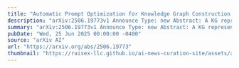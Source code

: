 ```yaml
---
title: "Automatic Prompt Optimization for Knowledge Graph Construction: Insights from an Empirical Study"
description: "arXiv:2506.19773v1 Announce Type: new Abstract: A KG represents a network of entities and illustrates relationships between them. KGs are used for various applications, including semantic search and discovery, reasoning, decision-making, natural language processing, machine learning, and recommendation systems. Triple (subject-relation-object) extraction from text is the fundamental building block of KG construction and has been widely studied, for example, in early benchmarks such as ACE 2002 to more recent ones, such as WebNLG 2020, REBEL and SynthIE. While the use of LLMs is explored for KG construction, handcrafting reasonable task-specific prompts for LLMs is a labour-intensive exercise and can be brittle due to subtle changes in the LLM models employed. Recent work in NLP tasks (e.g. autonomy generation) uses automatic prompt optimization/engineering to address this challenge by generating optimal or near-optimal task-specific prompts given input-output examples. This empirical study explores the application of automatic prompt optimization for the triple extraction task using experimental benchmarking. We evaluate different settings by changing (a) the prompting strategy, (b) the LLM being used for prompt optimization and task execution, (c) the number of canonical relations in the schema (schema complexity), (d) the length and diversity of input text, (e) the metric used to drive the prompt optimization, and (f) the dataset being used for training and testing. We evaluate three different automatic prompt optimizers, namely, DSPy, APE, and TextGrad and use two different triple extraction datasets, SynthIE and REBEL. Through rigorous empirical evaluation, our main contribution highlights that automatic prompt optimization techniques can generate reasonable prompts similar to humans for triple extraction. In turn, these optimized prompts achieve improved results, particularly with increasing schema complexity and text size."
summary: "arXiv:2506.19773v1 Announce Type: new Abstract: A KG represents a network of entities and illustrates relationships between them. KGs are used for various applications, including semantic search and discovery, reasoning, decision-making, natural language processing, machine learning, and recommendation systems. Triple (subject-relation-object) extraction from text is the fundamental building block of KG construction and has been widely studied, for example, in early benchmarks such as ACE 2002 to more recent ones, such as WebNLG 2020, REBEL and SynthIE. While the use of LLMs is explored for KG construction, handcrafting reasonable task-specific prompts for LLMs is a labour-intensive exercise and can be brittle due to subtle changes in the LLM models employed. Recent work in NLP tasks (e.g. autonomy generation) uses automatic prompt optimization/engineering to address this challenge by generating optimal or near-optimal task-specific prompts given input-output examples. This empirical study explores the application of automatic prompt optimization for the triple extraction task using experimental benchmarking. We evaluate different settings by changing (a) the prompting strategy, (b) the LLM being used for prompt optimization and task execution, (c) the number of canonical relations in the schema (schema complexity), (d) the length and diversity of input text, (e) the metric used to drive the prompt optimization, and (f) the dataset being used for training and testing. We evaluate three different automatic prompt optimizers, namely, DSPy, APE, and TextGrad and use two different triple extraction datasets, SynthIE and REBEL. Through rigorous empirical evaluation, our main contribution highlights that automatic prompt optimization techniques can generate reasonable prompts similar to humans for triple extraction. In turn, these optimized prompts achieve improved results, particularly with increasing schema complexity and text size."
pubDate: "Wed, 25 Jun 2025 00:00:00 -0400"
source: "arXiv AI"
url: "https://arxiv.org/abs/2506.19773"
thumbnail: "https://raisex-llc.github.io/ai-news-curation-site/assets/arxiv.png"
---
```



